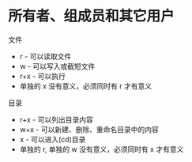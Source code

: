 # 所有者、组成员和其它用户


文件
- r - 可以读取文件
- w - 可以写入或截短文件
- r+x - 可以执行
- 单独的 x 没有意义，必须同时有 r 才有意义


目录
- r+x - 可以列出目录内容
- w+x - 可以新建、删除、重命名目录中的内容
- x - 可以进入(cd)目录
- 单独的 r, 单独的 w 没有意义，必须同时有 x 才有意义

